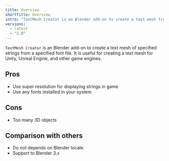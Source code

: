 ```yaml
---
title: Overview
shortTitle: Overview
intro: "TextMesh Creator is an Blender add-on to create a text mesh from a specified font file."
versions:
  - latest
  - "2.0"
---
```


`TextMesh Creator` is an Blender add-on to create a text mesh of specified strings from a specified font file.
It is useful for creating a text mesh for Unity, Unreal Engine, and other game engines.

## Pros

* Use super resolution for displaying strings in game
* Use any fonts installed in your system

## Cons

* Too many 3D objects

## Comparison with others

* Do not depends on Blender locale
* Support to Blender 3.x